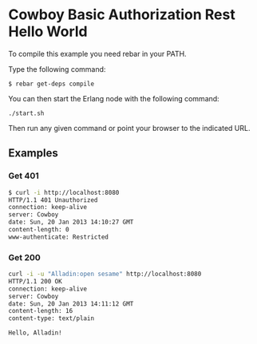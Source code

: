 Cowboy Basic Authorization Rest Hello World
=======================

To compile this example you need rebar in your PATH.

Type the following command:
```
$ rebar get-deps compile
```

You can then start the Erlang node with the following command:
```
./start.sh
```

Then run any given command or point your browser to the indicated URL.

Examples
--------

### Get 401

``` bash
$ curl -i http://localhost:8080
HTTP/1.1 401 Unauthorized
connection: keep-alive
server: Cowboy
date: Sun, 20 Jan 2013 14:10:27 GMT
content-length: 0
www-authenticate: Restricted
```

### Get 200

``` bash
curl -i -u "Alladin:open sesame" http://localhost:8080
HTTP/1.1 200 OK
connection: keep-alive
server: Cowboy
date: Sun, 20 Jan 2013 14:11:12 GMT
content-length: 16
content-type: text/plain

Hello, Alladin!
```

